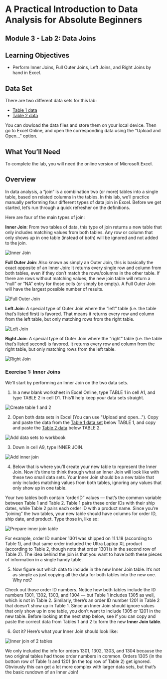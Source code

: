 # A Practical Introduction to Data Analysis for Absolute Beginners

## Module 3 - Lab 2: Data Joins

## Learning Objectives

* Perform Inner Joins, Full Outer Joins, Left Joins, and Right Joins by hand in Excel.

## Data Set

There are two different data sets for this lab:

* [Table 1 data](Module%203%20Lab%20Data%20Joins%20-%20table%201%20data.xlsx)
* [Table 2 data](Module%203%20Lab%20Data%20Joins%20-%20table%202%20data.xlsx)

You can dowload the data files and store them on your local device. Then go to Excel Online, and open the corresponding data using the "Upload and Open..." option.

## What You’ll Need

To complete the lab, you will need the online version of Microsoft Excel.

## Overview

In data analysis, a “join” is a combination two (or more) tables into a single table, based on related columns in the tables. In this lab, we’ll practice manually performing four different types of data join in Excel. Before we get started, let’s run through a quick refresher on the definitions.

Here are four of the main types of join:

**Inner Join**: From two tables of data, this type of join returns a new table that only includes matching values from both tables. Any row or column that only shows up in one table (instead of both) will be ignored and not added to the join.

![Inner Join](img/2020-07-02-13-09-50.png)

**Full Outer Join**: Also known as simply an Outer Join, this is basically the exact opposite of an Inner Join: It returns every single row and column from both tables, even if they don’t match the rows/columns in the other table. If there are rows without matching values, the new join table will return a “null” or “NA” entry for those cells (or simply be empty). A Full Outer Join will have the largest possible number of results.

![Full Outer Join](img/2020-07-02-13-11-34.png)

**Left Join**: A special type of Outer Join where the “left” table (i.e. the table that’s listed first) is favored. That means it returns every row and column from the left table, but only matching rows from the right table.

![Left Join](img/2020-07-02-13-12-36.png)

**Right Join**: A special type of Outer Join where the “right” table (i.e. the table that’s listed second) is favored. It returns every row and column from the right table, but only matching rows from the left table.

![Right Join](img/2020-07-02-13-13-28.png)

### Exercise 1: Inner Joins

We’ll start by performing an Inner Join on the two data sets.

1. In a new blank worksheet in Excel Online, type TABLE 1 in cell A1, and type TABLE 2 in cell D1.
This’ll help keep your data sets straight.

![Create table 1 and 2](img/2020-07-02-13-16-10.png)

2. Open both data sets in Excel (You can use "Upload and open..."). Copy and paste the data from the [Table 1 data set](Module%203%20Lab%20Data%20Joins%20-%20table%201%20data.xlsx) below TABLE 1, and copy and paste the [Table 2 data](Module%203%20Lab%20Data%20Joins%20-%20table%202%20data.xlsx) below TABLE 2.

![Add data sets to workbook](img/2020-07-02-13-20-43.png)

3. Down in cell A9, type INNER JOIN.

![Add inner join](img/2020-07-02-13-22-13.png)

4. Below that is where you’ll create your new table to represent the Inner Join. Now it’s time to think through what an Inner Join will look like with these two small data sets. Your Inner Join should be a new table that only includes matching values from both tables, ignoring any values that only show up in one table.

Your two tables both contain “orderID” values — that’s the common variable between Table 1 and Table 2. Table 1 pairs these order IDs with their ship dates, while Table 2 pairs each order ID with a product name. Since you’re “joining” the two tables, your new table should have columns for order ID, ship date, and product. Type those in, like so:

![Prepare inner join table](img/2020-07-02-13-51-38.png)

For example, order ID number 1301 was shipped on 11.1.18 (according to Table 1), and that same order included the Ultra Laptop XL product (according to Table 2, though note that order 1301 is in the second row of Table 2). The idea behind the join is that you want to have both these pieces of information in a single handy table.

5. Now figure out which data to include in the new Inner Join table. It’s not as simple as just copying all the data for both tables into the new one. Why not?

Check out those order ID numbers. Notice how both tables include the ID numbers 1301, 1302, 1303, and 1304 — but Table 1 includes 1305 as well, which is not in Table 2. Similarly, there’s an order ID number 1201 in Table 2 that doesn’t show up in Table 1. Since an Inner Join should ignore values that only show up in one table, you don’t want to include 1305 or 1201 in the new
table. Before looking at the next step below, see if you can copy and paste the correct data from Tables 1 and 2 to form the new **Inner Join table**.

6. Got it? Here’s what your Inner Join should look like:

![Inner join of 2 tables](img/2020-07-02-14-10-54.png)

We only included the info for orders 1301, 1302, 1303, and 1304 because the two original tables had those order numbers in common. Orders 1305 (in the bottom row of Table 1) and 1201 (in the top row of Table 2) get ignored.
Obviously this can get a lot more complex with larger data sets, but that’s the basic rundown of an Inner Join!

